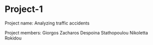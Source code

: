 # Project-1

Project name: Analyzing traffic accidents

Project members:
Giorgos Zacharos
Despoina Stathopoulou
Nikoletta Rokidou